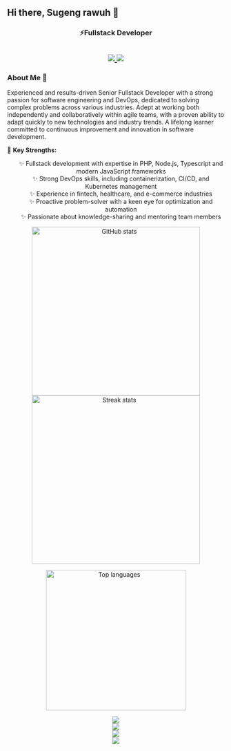## Hi there, Sugeng rawuh 👋

<!--
**sliterentz/sliterentz** is a ✨ _special_ ✨ repository because its `README.md` (this file) appears on your GitHub profile.

Here are some ideas to get you started:

- 🔭 I’m currently working on ...
- 🌱 I’m currently learning ...
- 👯 I’m looking to collaborate on ...
- 🤔 I’m looking for help with ...
- 💬 Ask me about ...
- 📫 How to reach me: ...
- 😄 Pronouns: ...
- ⚡ Fun fact: ...
-->
<!-- Title -->
<h3 align="center">⚡Fullstack Developer</h3>
<h2 align="center"> 
  <a href="https://linkedin.com/in/aremankim" target="_blank"> <img src="https://img.shields.io/badge/LinkedIn-blue?style=for-the-badge&logo=linkedin&logoColor=white" /> </a> 
  <a href="https://rifcloud.vercel.app/" target="_blank"> <img src="https://img.shields.io/badge/web-vercel-green?style=for-the-badge&logo=&logoColor=white" /> </a> 
</h2>

<!-- About -->
<h3 align="left">About Me 🔭</h1>
<p align="left">Experienced and results-driven Senior Fullstack Developer with a strong passion for software engineering 
and DevOps, dedicated to solving complex problems across various industries. Adept at working both 
independently and collaboratively within agile teams, with a proven ability to adapt quickly to 
new technologies and industry trends. A lifelong learner committed to continuous improvement and 
innovation in software development.</p>

<p align="left">
   🌱 <b>Key Strengths:</b>
  <ul align="center">
      ✨ Fullstack development with expertise in PHP, Node.js, Typescript and modern JavaScript frameworks <br />
      ✨ Strong DevOps skills, including containerization, CI/CD, and Kubernetes management <br />
      ✨ Experience in fintech, healthcare, and e-commerce industries <br />
      ✨ Proactive problem-solver with a keen eye for optimization and automation <br />
      ✨ Passionate about knowledge-sharing and mentoring team members <br />
  </ul>
</p>

<!-- GitHub Stats -->
<p align="center">
  <img width="390" src="https://github-readme-stats.vercel.app/api?username=sliterentz&show_icons=true&hide_border=true&theme=tokyonight&border_radius=10" alt="GitHub stats"/>
  <img width="390" src="https://github-readme-streak-stats.herokuapp.com/?user=sliterentz&show_icons=true&hide_border=true&theme=tokyonight&border_radius=10" alt="Streak stats"/>
</p>

<!-- Most Used Languages -->
<p align="center">
  <img width="325" src="https://github-readme-stats.vercel.app/api/top-langs/?username=sliterentz&layout=compact&theme=tokyonight&hide_border=true" alt="Top languages" />
</p>

<!-- Languages & Tools -->
<p align="center">
  <img src="https://skillicons.dev/icons?i=html,css,bootstrap,react,nextjs,vue,tailwind,materialui,redux,pinia,emotion" /><br/>	
  <img src="https://skillicons.dev/icons?i=php,javascript,typescript,nodejs,express,nestjs,nuxtjs,laravel,graphql,vite,webpack" /><br/>
  <img src="https://skillicons.dev/icons?i=prisma,sequelize,postgresql,mysql,firebase,mongodb,redis,rabbitmq,vercel,terraform,docker,kubernetes" /><br/>
  <img src="https://skillicons.dev/icons?i=github,gitlab,bitbucket,postman,vscode,prometheus" /><br/>
</p>

<br/>
<br/>
